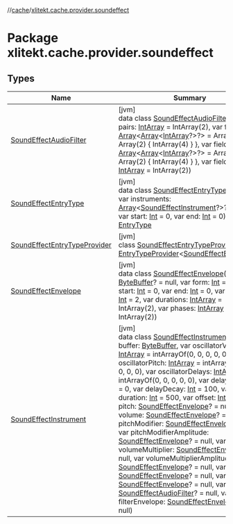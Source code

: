 //[cache](../../index.md)/[xlitekt.cache.provider.soundeffect](index.md)

# Package xlitekt.cache.provider.soundeffect

## Types

| Name | Summary |
|---|---|
| [SoundEffectAudioFilter](-sound-effect-audio-filter/index.md) | [jvm]<br>data class [SoundEffectAudioFilter](-sound-effect-audio-filter/index.md)(var pairs: [IntArray](https://kotlinlang.org/api/latest/jvm/stdlib/kotlin/-int-array/index.html) = IntArray(2), var field404: [Array](https://kotlinlang.org/api/latest/jvm/stdlib/kotlin/-array/index.html)&lt;[Array](https://kotlinlang.org/api/latest/jvm/stdlib/kotlin/-array/index.html)&lt;[IntArray](https://kotlinlang.org/api/latest/jvm/stdlib/kotlin/-int-array/index.html)?&gt;?&gt; = Array(2) { Array(2) { IntArray(4) } }, var field405: [Array](https://kotlinlang.org/api/latest/jvm/stdlib/kotlin/-array/index.html)&lt;[Array](https://kotlinlang.org/api/latest/jvm/stdlib/kotlin/-array/index.html)&lt;[IntArray](https://kotlinlang.org/api/latest/jvm/stdlib/kotlin/-int-array/index.html)?&gt;?&gt; = Array(2) { Array(2) { IntArray(4) } }, var field406: [IntArray](https://kotlinlang.org/api/latest/jvm/stdlib/kotlin/-int-array/index.html) = IntArray(2)) |
| [SoundEffectEntryType](-sound-effect-entry-type/index.md) | [jvm]<br>data class [SoundEffectEntryType](-sound-effect-entry-type/index.md)(val id: [Int](https://kotlinlang.org/api/latest/jvm/stdlib/kotlin/-int/index.html), var instruments: [Array](https://kotlinlang.org/api/latest/jvm/stdlib/kotlin/-array/index.html)&lt;[SoundEffectInstrument](-sound-effect-instrument/index.md)?&gt;? = null, var start: [Int](https://kotlinlang.org/api/latest/jvm/stdlib/kotlin/-int/index.html) = 0, var end: [Int](https://kotlinlang.org/api/latest/jvm/stdlib/kotlin/-int/index.html) = 0) : [EntryType](../xlitekt.cache.provider/-entry-type/index.md) |
| [SoundEffectEntryTypeProvider](-sound-effect-entry-type-provider/index.md) | [jvm]<br>class [SoundEffectEntryTypeProvider](-sound-effect-entry-type-provider/index.md) : [EntryTypeProvider](../xlitekt.cache.provider/-entry-type-provider/index.md)&lt;[SoundEffectEntryType](-sound-effect-entry-type/index.md)&gt; |
| [SoundEffectEnvelope](-sound-effect-envelope/index.md) | [jvm]<br>data class [SoundEffectEnvelope](-sound-effect-envelope/index.md)(val buffer: [ByteBuffer](https://docs.oracle.com/javase/8/docs/api/java/nio/ByteBuffer.html)? = null, var form: [Int](https://kotlinlang.org/api/latest/jvm/stdlib/kotlin/-int/index.html) = 0, var start: [Int](https://kotlinlang.org/api/latest/jvm/stdlib/kotlin/-int/index.html) = 0, var end: [Int](https://kotlinlang.org/api/latest/jvm/stdlib/kotlin/-int/index.html) = 0, var segments: [Int](https://kotlinlang.org/api/latest/jvm/stdlib/kotlin/-int/index.html) = 2, var durations: [IntArray](https://kotlinlang.org/api/latest/jvm/stdlib/kotlin/-int-array/index.html) = IntArray(2), var phases: [IntArray](https://kotlinlang.org/api/latest/jvm/stdlib/kotlin/-int-array/index.html) = IntArray(2)) |
| [SoundEffectInstrument](-sound-effect-instrument/index.md) | [jvm]<br>data class [SoundEffectInstrument](-sound-effect-instrument/index.md)(val buffer: [ByteBuffer](https://docs.oracle.com/javase/8/docs/api/java/nio/ByteBuffer.html), var oscillatorVolume: [IntArray](https://kotlinlang.org/api/latest/jvm/stdlib/kotlin/-int-array/index.html) = intArrayOf(0, 0, 0, 0, 0), var oscillatorPitch: [IntArray](https://kotlinlang.org/api/latest/jvm/stdlib/kotlin/-int-array/index.html) = intArrayOf(0, 0, 0, 0, 0), var oscillatorDelays: [IntArray](https://kotlinlang.org/api/latest/jvm/stdlib/kotlin/-int-array/index.html) = intArrayOf(0, 0, 0, 0, 0), var delayTime: [Int](https://kotlinlang.org/api/latest/jvm/stdlib/kotlin/-int/index.html) = 0, var delayDecay: [Int](https://kotlinlang.org/api/latest/jvm/stdlib/kotlin/-int/index.html) = 100, var duration: [Int](https://kotlinlang.org/api/latest/jvm/stdlib/kotlin/-int/index.html) = 500, var offset: [Int](https://kotlinlang.org/api/latest/jvm/stdlib/kotlin/-int/index.html) = 0, var pitch: [SoundEffectEnvelope](-sound-effect-envelope/index.md)? = null, var volume: [SoundEffectEnvelope](-sound-effect-envelope/index.md)? = null, var pitchModifier: [SoundEffectEnvelope](-sound-effect-envelope/index.md)? = null, var pitchModifierAmplitude: [SoundEffectEnvelope](-sound-effect-envelope/index.md)? = null, var volumeMultiplier: [SoundEffectEnvelope](-sound-effect-envelope/index.md)? = null, var volumeMultiplierAmplitude: [SoundEffectEnvelope](-sound-effect-envelope/index.md)? = null, var release: [SoundEffectEnvelope](-sound-effect-envelope/index.md)? = null, var attack: [SoundEffectEnvelope](-sound-effect-envelope/index.md)? = null, var filter: [SoundEffectAudioFilter](-sound-effect-audio-filter/index.md)? = null, var filterEnvelope: [SoundEffectEnvelope](-sound-effect-envelope/index.md)? = null) |
